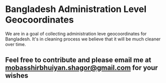 # Bangladesh Administration Level Geocoordinates
We are in a goal of collecting administration leve geocoordinates for Bangladesh. It's in cleaning process we believe that it will be much cleaner over time.

## Feel free to contribute and please email me at mobasshirbhuiyan.shagor@gmail.com for your wishes
